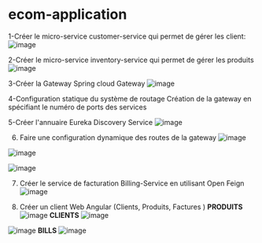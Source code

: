 # ecom-application
1-Créer le micro-service customer-service qui permet de gérer les client:
![image](https://user-images.githubusercontent.com/80751443/208134641-ebb4fc3a-f2fd-413c-a26b-c8b62cbb404d.png)

2-Créer le micro-service inventory-service qui permet de gérer les produits
![image](https://user-images.githubusercontent.com/80751443/208135597-b8e9c0f5-72d6-4562-a396-1710c9248ab7.png)

3-Créer la Gateway Spring cloud Gateway
![image](https://user-images.githubusercontent.com/80751443/208182221-a951e9dd-560d-4968-820d-eb756e77665d.png)

4-Configuration statique du système de routage
Création de la gateway en spécifiant le numéro de ports des services

5-Créer l&#39;annuaire Eureka Discovery Service
![image](https://user-images.githubusercontent.com/80751443/208182724-f163bd49-252a-4bed-97c7-12679e5f5530.png)

6. Faire une configuration dynamique des routes de la gateway
![image](https://user-images.githubusercontent.com/80751443/208182837-79ca99f2-d473-4631-91b9-d60b6d6c9c0b.png)

![image](https://user-images.githubusercontent.com/80751443/208182902-6547379f-d449-4643-acc9-7c82363f10f2.png)

![image](https://user-images.githubusercontent.com/80751443/208183135-3612ab05-4734-4804-93ca-49a9ac83cbe9.png)


7. Créer le service de facturation Billing-Service en utilisant Open Feign
![image](https://user-images.githubusercontent.com/80751443/208186536-e8758fc2-0e63-4964-b894-a3d06348b4d5.png)

8. Créer un client Web Angular (Clients, Produits, Factures )
**PRODUITS**
![image](https://user-images.githubusercontent.com/80751443/208187676-693b9bed-5a86-4b43-b1cb-ee3b3bd7bdf0.png)
**CLIENTS**
![image](https://user-images.githubusercontent.com/80751443/208187822-7e7f816c-d70d-4a5e-b9d2-3b9d6c980d64.png)

![image](https://user-images.githubusercontent.com/80751443/208187907-f3ef3ae2-1765-45dc-9e60-a5826d512df3.png)
**BILLS**
![image](https://user-images.githubusercontent.com/80751443/208187971-dd5a77e3-abca-42a2-8bdf-8a6a27a7173e.png)


